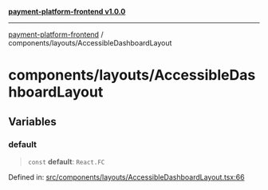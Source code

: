 [**payment-platform-frontend v1.0.0**](../../README.md)

***

[payment-platform-frontend](../../README.md) / components/layouts/AccessibleDashboardLayout

# components/layouts/AccessibleDashboardLayout

## Variables

### default

> `const` **default**: `React.FC`

Defined in: [src/components/layouts/AccessibleDashboardLayout.tsx:66](https://github.com/lsendel/sass/blob/main/frontend/src/components/layouts/AccessibleDashboardLayout.tsx#L66)
